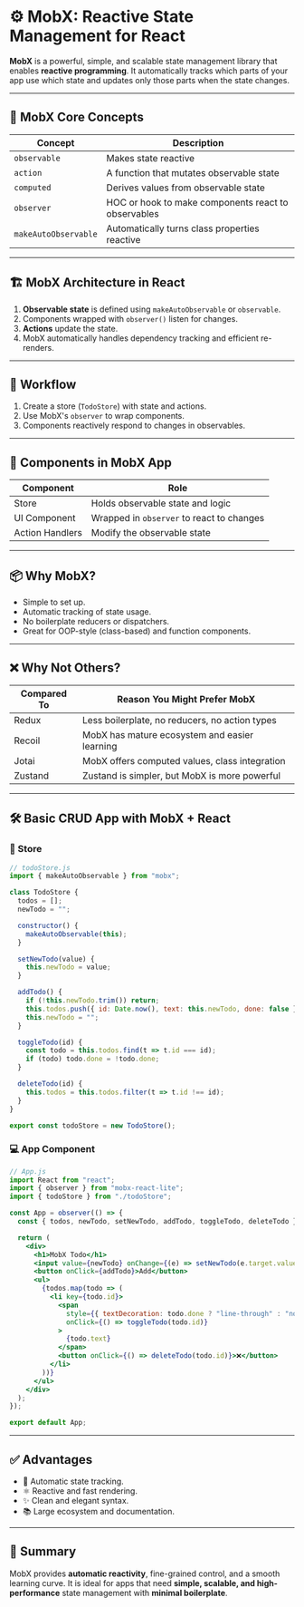 
# ⚙️ MobX: Reactive State Management for React

**MobX** is a powerful, simple, and scalable state management library that enables **reactive programming**. It automatically tracks which parts of your app use which state and updates only those parts when the state changes.

---

## 🧠 MobX Core Concepts

| Concept       | Description                                          |
|----------------|------------------------------------------------------|
| `observable`  | Makes state reactive                                 |
| `action`      | A function that mutates observable state             |
| `computed`    | Derives values from observable state                 |
| `observer`    | HOC or hook to make components react to observables  |
| `makeAutoObservable` | Automatically turns class properties reactive |

---

## 🏗️ MobX Architecture in React

1. **Observable state** is defined using `makeAutoObservable` or `observable`.
2. Components wrapped with `observer()` listen for changes.
3. **Actions** update the state.
4. MobX automatically handles dependency tracking and efficient re-renders.

---

## 🔁 Workflow

1. Create a store (`TodoStore`) with state and actions.
2. Use MobX's `observer` to wrap components.
3. Components reactively respond to changes in observables.

---

## 📁 Components in MobX App

| Component          | Role                                      |
|--------------------|-------------------------------------------|
| Store              | Holds observable state and logic          |
| UI Component       | Wrapped in `observer` to react to changes |
| Action Handlers    | Modify the observable state               |

---

## 📦 Why MobX?

- Simple to set up.
- Automatic tracking of state usage.
- No boilerplate reducers or dispatchers.
- Great for OOP-style (class-based) and function components.

---

## ❌ Why Not Others?

| Compared To | Reason You Might Prefer MobX                  |
|-------------|-----------------------------------------------|
| Redux       | Less boilerplate, no reducers, no action types|
| Recoil      | MobX has mature ecosystem and easier learning |
| Jotai       | MobX offers computed values, class integration|
| Zustand     | Zustand is simpler, but MobX is more powerful |

---

## 🛠️ Basic CRUD App with MobX + React

### 🧠 Store

```js
// todoStore.js
import { makeAutoObservable } from "mobx";

class TodoStore {
  todos = [];
  newTodo = "";

  constructor() {
    makeAutoObservable(this);
  }

  setNewTodo(value) {
    this.newTodo = value;
  }

  addTodo() {
    if (!this.newTodo.trim()) return;
    this.todos.push({ id: Date.now(), text: this.newTodo, done: false });
    this.newTodo = "";
  }

  toggleTodo(id) {
    const todo = this.todos.find(t => t.id === id);
    if (todo) todo.done = !todo.done;
  }

  deleteTodo(id) {
    this.todos = this.todos.filter(t => t.id !== id);
  }
}

export const todoStore = new TodoStore();
```

### 💻 App Component

```jsx
// App.js
import React from "react";
import { observer } from "mobx-react-lite";
import { todoStore } from "./todoStore";

const App = observer(() => {
  const { todos, newTodo, setNewTodo, addTodo, toggleTodo, deleteTodo } = todoStore;

  return (
    <div>
      <h1>MobX Todo</h1>
      <input value={newTodo} onChange={(e) => setNewTodo(e.target.value)} />
      <button onClick={addTodo}>Add</button>
      <ul>
        {todos.map(todo => (
          <li key={todo.id}>
            <span
              style={{ textDecoration: todo.done ? "line-through" : "none" }}
              onClick={() => toggleTodo(todo.id)}
            >
              {todo.text}
            </span>
            <button onClick={() => deleteTodo(todo.id)}>❌</button>
          </li>
        ))}
      </ul>
    </div>
  );
});

export default App;
```

---

## ✅ Advantages

- 🔁 Automatic state tracking.
- ⚛️ Reactive and fast rendering.
- ✨ Clean and elegant syntax.
- 📚 Large ecosystem and documentation.

---

## 📌 Summary

MobX provides **automatic reactivity**, fine-grained control, and a smooth learning curve. It is ideal for apps that need **simple, scalable, and high-performance** state management with **minimal boilerplate**.
